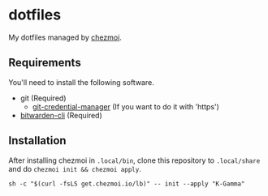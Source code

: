 # dotfiles
My dotfiles managed by [chezmoi](https://github.com/twpayne/chezmoi).

## Requirements
You'll need to install the following software.
- git (Required)
  - [git-credential-manager](https://github.com/git-ecosystem/git-credential-manager/blob/release/docs/install.md) (If you want to do it with 'https')
- [bitwarden-cli](https://bitwarden.com/ja-JP/help/cli/#download-and-install) (Required)

## Installation
After installing chezmoi in `.local/bin`, clone this repository to `.local/share` and do `chezmoi init && chezmoi apply`.

``` shell
sh -c "$(curl -fsLS get.chezmoi.io/lb)" -- init --apply "K-Gamma"
```
